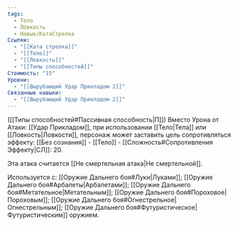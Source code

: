 ```yaml
---
tags:
  - Тело
  - Ловкость
  - Навык/КатаСтрелка
Ссылки:
  - "[[Ката стрелка]]"
  - "[[Тело]]"
  - "[[Ловкость]]"
  - "[[Типы способностей]]"
Стоимость: "15"
Уровни:
  - "[[Вырубающий Удар Прикладом 2]]"
Связанные навыки:
  - "[[Вырубающий Удар Прикладом 2]]"
---
```

([[Типы способностей#Пассивная способность|П]]) Вместо Урона от Атаки: [[Удар Прикладом]], при использовании [[Тело|Тела]] или [[Ловкость|Ловкости]], персонаж может заставить цель сопротивляться эффекту: [[Без сознания]] - [[Тело]] - [[Сложность#Cопротивления Эффекту|СЛ]]: 20.

Эта атака считается [[Не смертельная атака|Не смертельной]]. 

Используется с: [[Оружие Дальнего боя#Луки|Луками]]; [[Оружие Дальнего боя#Арбалеты|Арбалетами]]; [[Оружие Дальнего боя#Метательное|Метательным]]; [[Оружие Дальнего боя#Пороховое|Пороховым]]; [[Оружие Дальнего боя#Огнестрельное|Огнестрельным]]; [[Оружие Дальнего боя#Футуристическое|Футуристическим]] оружием.